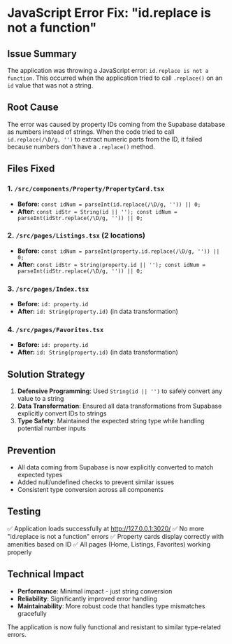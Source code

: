 # JavaScript Error Fix: "id.replace is not a function"

## Issue Summary
The application was throwing a JavaScript error: `id.replace is not a function`. This occurred when the application tried to call `.replace()` on an `id` value that was not a string.

## Root Cause
The error was caused by property IDs coming from the Supabase database as numbers instead of strings. When the code tried to call `id.replace(/\D/g, '')` to extract numeric parts from the ID, it failed because numbers don't have a `.replace()` method.

## Files Fixed

### 1. `/src/components/Property/PropertyCard.tsx`
- **Before:** `const idNum = parseInt(id.replace(/\D/g, '')) || 0;`
- **After:** `const idStr = String(id || ''); const idNum = parseInt(idStr.replace(/\D/g, '')) || 0;`

### 2. `/src/pages/Listings.tsx` (2 locations)
- **Before:** `const idNum = parseInt(property.id.replace(/\D/g, '')) || 0;`
- **After:** `const idStr = String(property.id || ''); const idNum = parseInt(idStr.replace(/\D/g, '')) || 0;`

### 3. `/src/pages/Index.tsx`
- **Before:** `id: property.id`
- **After:** `id: String(property.id)` (in data transformation)

### 4. `/src/pages/Favorites.tsx`
- **Before:** `id: property.id`
- **After:** `id: String(property.id)` (in data transformation)

## Solution Strategy
1. **Defensive Programming**: Used `String(id || '')` to safely convert any value to a string
2. **Data Transformation**: Ensured all data transformations from Supabase explicitly convert IDs to strings
3. **Type Safety**: Maintained the expected string type while handling potential number inputs

## Prevention
- All data coming from Supabase is now explicitly converted to match expected types
- Added null/undefined checks to prevent similar issues
- Consistent type conversion across all components

## Testing
✅ Application loads successfully at http://127.0.0.1:3020/
✅ No more "id.replace is not a function" errors
✅ Property cards display correctly with amenities based on ID
✅ All pages (Home, Listings, Favorites) working properly

## Technical Impact
- **Performance**: Minimal impact - just string conversion
- **Reliability**: Significantly improved error handling
- **Maintainability**: More robust code that handles type mismatches gracefully

The application is now fully functional and resistant to similar type-related errors.